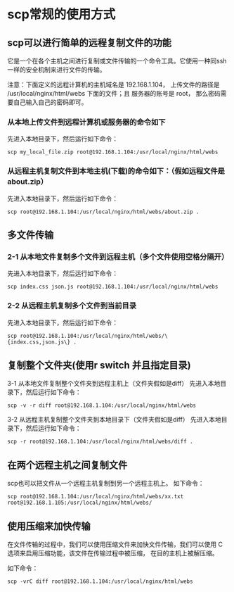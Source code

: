 # scp常规的使用方式

## scp可以进行简单的远程复制文件的功能

它是一个在各个主机之间进行复制或文件传输的一个命令工具。它使用一种同ssh一样的安全机制来进行文件的传输。

注意：下面定义的远程计算机的主机域名是 192.168.1.104， 上传文件的路径是 /usr/local/nginx/html/webs 下面的文件；且 服务器的账号是 root， 那么密码需要自己输入自己的密码即可。

### 从本地上传文件到远程计算机或服务器的命令如下

先进入本地目录下，然后运行如下命令：

```shell
scp my_local_file.zip root@192.168.1.104:/usr/local/nginx/html/webs
```

### 从远程主机复制文件到本地主机(下载)的命令如下：（假如远程文件是about.zip）

先进入本地目录下，然后运行如下命令：

```shell
scp root@192.168.1.104:/usr/local/nginx/html/webs/about.zip .
```

## 多文件传输

### 2-1 从本地文件复制多个文件到远程主机（多个文件使用空格分隔开）

先进入本地目录下，然后运行如下命令：

```shell
scp index.css json.js root@192.168.1.104:/usr/local/nginx/html/webs
```

### 2-2 从远程主机复制多个文件到当前目录

先进入本地目录下，然后运行如下命令：

```shell
scp root@192.168.1.104:/usr/local/nginx/html/webs/\{index.css,json.js\} .
```

## 复制整个文件夹(使用r switch 并且指定目录)

3-1 从本地文件复制整个文件夹到远程主机上（文件夹假如是diff）
先进入本地目录下，然后运行如下命令：

```shell
scp -v -r diff root@192.168.1.104:/usr/local/nginx/html/webs
```

3-2 从远程主机复制整个文件夹到本地目录下（文件夹假如是diff）
先进入本地目录下，然后运行如下命令：

```shell
scp -r root@192.168.1.104:/usr/local/nginx/html/webs/diff .
```

## 在两个远程主机之间复制文件

scp也可以把文件从一个远程主机复制到另一个远程主机上。
如下命令：

```shell
scp root@192.168.1.104:/usr/local/nginx/html/webs/xx.txt root@192.168.1.105:/usr/local/nginx/html/webs/
```

## 使用压缩来加快传输

在文件传输的过程中，我们可以使用压缩文件来加快文件传输，我们可以使用 C选项来启用压缩功能，该文件在传输过程中被压缩，
在目的主机上被解压缩。

如下命令：

```shell
scp -vrC diff root@192.168.1.104:/usr/local/nginx/html/webs
```
